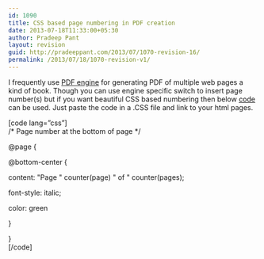 ```yaml
---
id: 1090
title: CSS based page numbering in PDF creation
date: 2013-07-18T11:33:00+05:30
author: Pradeep Pant
layout: revision
guid: http://pradeeppant.com/2013/07/1070-revision-16/
permalink: /2013/07/18/1070-revision-v1/
---
```

I frequently use [PDF engine](http://pradeeppant.com/2010/02/pdf-generators/ "Open source PDF engine with CSS") for generating PDF of multiple web pages a kind of book. Though you can use engine specific switch to insert page number(s) but if you want beautiful CSS based numbering then below [code](http://pastebin.com/jzRvsdg9) can be used. Just paste the code in a .CSS file and link to your html pages.

[code lang=&#8221;css&#8221;]  
/\* Page number at the bottom of page \*/

@page {

@bottom-center {

content: "Page " counter(page) " of " counter(pages);

font-style: italic;

color: green

}

}  
[/code]